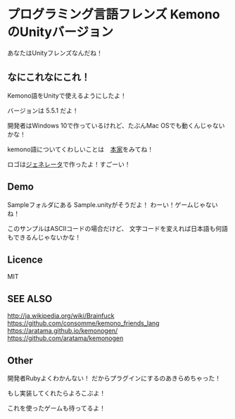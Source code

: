 プログラミング言語フレンズ Kemono のUnityバージョン
====

あなたはUnityフレンズなんだね！


なにこれなにこれ！
----

Kemono語をUnityで使えるようにしたよ！

バージョンは 5.5.1 だよ！

開発者はWindows 10で作っているけれど、たぶんMac OSでも動くんじゃないかな！

kemono語についてくわしいことは　[本家](https://github.com/consomme/kemono_friends_lang)をみてね！

ロゴは[ジェネレータ](https://aratama.github.io/kemonogen/)で作ったよ！すごーい！


Demo
----

Sampleフォルダにある Sample.unityがそうだよ！
わーい！ゲームじゃないね！

このサンプルはASCIIコードの場合だけど、
文字コードを変えれば日本語も何語もできるんじゃないかな！

Licence
----

MIT

SEE ALSO
----
http://ja.wikipedia.org/wiki/Brainfuck
https://github.com/consomme/kemono_friends_lang
https://aratama.github.io/kemonogen/
https://github.com/aratama/kemonogen

Other
----

開発者Rubyよくわかんない！
だからプラグインにするのあきらめちゃった！

もし実装してくれたらよろこぶよ！

これを使ったゲームも待ってるよ！
